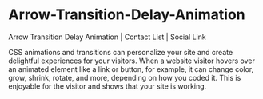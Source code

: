 # Arrow-Transition-Delay-Animation
Arrow Transition Delay Animation | Contact List | Social Link

CSS animations and transitions can personalize your site and create delightful experiences for your visitors. When a website visitor hovers over an animated element like a link or button, for example, it can change color,  grow, shrink, rotate, and more, depending on how you coded it. This is enjoyable for the visitor and shows that your site is working.
